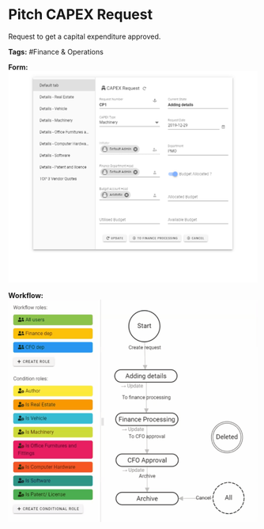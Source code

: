 <h1>Pitch CAPEX Request</h1>
Request to get a capital expenditure approved.

**Tags:** #Finance & Operations

**Form:**
![alt text](https://raw.githubusercontent.com/enf644/pitch-capex-request/master/docs/form.png)

**Workflow:**
![alt text](https://github.com/enf644/pitch-capex-request/raw/master/docs/workflow.gif)